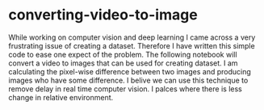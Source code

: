 # converting-video-to-image
While working on computer vision and deep learning I came across a very frustrating issue of creating a dataset.  Therefore I have written this simple code to ease one expect of the problem. The following notebook will convert a video to images that can be used for creating dataset. I am calculating the pixel-wise difference between two images and producing images who have some difference. 
I belive we can use this technique to remove delay in real time computer vision. I palces where there is less change in relative environment.
